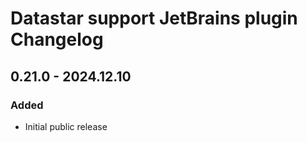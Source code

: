 <!-- Keep a Changelog guide -> https://keepachangelog.com -->

# Datastar support JetBrains plugin Changelog

## 0.21.0 - 2024.12.10
### Added
- Initial public release
